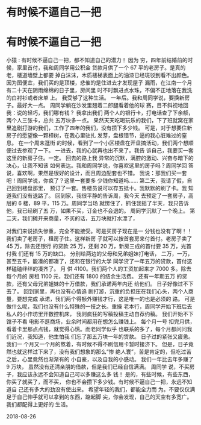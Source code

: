 # 有时候不逼自己一把

# 有时候不逼自己一把

小猿 : 有时候不逼自己一把，都不知道自己的潜力！ 因为 穷，四年前结婚前的时候，家里首付，我和周同学用公积金 贷款月供了一个 67 平的老房子。是真的老，楼道墙壁上都要 掉白沫沫，木质楼梯表面上的油漆已经斑驳到看不出颜色。 因为图便宜，我们买的是顶楼，悲催的是住进去才发现屋子 漏雨，在江南一个月有二十天在阴雨绵绵的日子里，房间里 时不时飘进点水珠，不偏不正地落在我洗的白衬衫或者床单 上。 我受够了这种生活。 一年后。我和周同学说，要换新房 子。最好大一点。 周同学躺在沙发里翘着二郎腿看着他的球 赛，目不斜视地回我：说的轻巧，我们哪有钱？ 我拿出我们 两个人的银行卡，打电话查了下余额，两个人三张卡，总共 五万块多一点。 果然天天吃喝玩乐的我们，下了班就窝在家 里追剧打游的我们，工作了四年的我们，没有攒下多少钱。 可是，对于想要住新房子的愿望像一颗樟树，在我心里驻扎 发芽，盘根错节，逼的我心脏难过的窒息。 在一个周末逛街 的时候，看到了一个小区楼盘在开盘搞活动，我们两个想顺 便过去参观了一下。 一进去，我的心就再也出不来了。我告 诉自己，我要买一套这里的新房子住。一定。 回去的路上我 异常的沉默，满腔的激动、兴奋与暗下的决心，让我不知该 如何表达。我和周同学说，你喜欢这里的房子吗？周同学回 答说，喜欢啊，果然是很好的设计，而且周边配套也不错。 我说：那我们买一套吧！周同学说，你疯了？这里一套要多 少钱你知道吗…… 第二天，我请了假，自己回到楼盘那里， 预订了一套。售楼员说可以存五抵十。我默默的刷了卡。我 知道我们没有退路了。 回到家，我很平静的告诉周，我今天 去预定了一套房子，高层的 6 楼，89 平，115 万。周同学当场 就愣住了，抓住我摇了半天，我只告诉他，我已经刷了五 万，如果不买，订金也不会退的。 周同学沉默了一个晚上。 第二天，我们摊开来商量，不买的话，五万块就打水漂了，

对我们来说损失惨重，完全不能接受。可是买房子现在是一 分钱也没有了啊！！ 我们卖了老房子，租房子住。这样新房 子就可以按首套房来付首付。老房子卖了 45 万，除去还银行 的贷款 25 万，还剩 20 万，新房三成的首付要 35 万，光首付我 们还有 15 万的缺口。 分别给两边的父母和兄弟姐妹打电话， 二万，一万，甚至五千，能凑的都凑了，还和在银行的大学 同学贷了一年五万的贷款，首付这样磕磕绊绊的凑齐了。 月 供 4100。我们两个人的工资加起来才 7000 多。除去每个月的 房租 1100 元，我们还有 1800 的结余生活费。 还有一年期五万 的贷款，还有父母兄弟姐妹的十万借款，我们承诺两年内还 给他们。 日子好像过不下去了。 回到家里，再也没有心情追 剧打游，沉重的负担压在我们心头，两个人商量，要想完成 承诺，我们两个得额外赚钱才行，这是唯一的也是必须的 路。 可是做什么呢，我们也没有什么特殊的一技之长。重操 老本行，周同学开始下班后去私人的小作坊里开数控机床， 我则疯狂的写稿投稿主动自荐约稿。 我们开始不下馆子不看 电影不逛商场，业余时间都用在想怎么赚钱上。 每个月一号 扣完月供，看着卡里那点点钱，就觉得心慌。而老同学似乎 也联系的多了，每个月都问问我们近况，我知道，他生怕我 们忘了那五万块一年的贷款。 日子过的紧张又疲惫。我们一 个月又一个月的熬着，有时候不得不刷信用卡暂时接济下。 但是，日子竟然也就这样过下来了，没有我们想象的那么“惨 绝人寰”，苦是肯定的，但吃过苦之后，心里竟然也渐渐有的 小自豪，以及自我的小感动。 我们一年比去年多赚了 9 万块， 虽然没有还清亲朋的借款，但是我们已经自信满满。 周同学 说，不买房子，我应该永远不会知道自己可以多赚这么多 钱！ 是的，有些时候，有些东西，你买了就买了，而不买， 你也不会攒下多少钱。有时候不逼自己一把，永远不知道自 己还有多大的劲没有使出来。 希望年轻的我们，都能全力而 为。不要仅仅满足于自己伸手就可以拿到的东西，踮起脚 尖，你会发现，自己的天空有多宽广。 我们都配得上更好的 生活。

2018-08-26